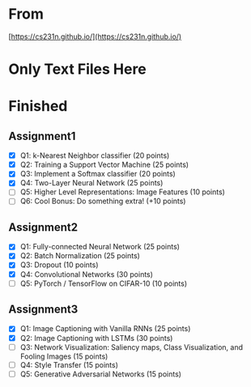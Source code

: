 # From
[https://cs231n.github.io/](https://cs231n.github.io/)

# Only Text Files Here

# Finished
## Assignment1

- [x] Q1: k-Nearest Neighbor classifier (20 points)
- [x] Q2: Training a Support Vector Machine (25 points)
- [x] Q3: Implement a Softmax classifier (20 points)
- [x] Q4: Two-Layer Neural Network (25 points)
- [ ] Q5: Higher Level Representations: Image Features (10 points)
- [ ] Q6: Cool Bonus: Do something extra! (+10 points)

## Assignment2

- [x] Q1: Fully-connected Neural Network (25 points)
- [x] Q2: Batch Normalization (25 points)
- [x] Q3: Dropout (10 points)
- [x] Q4: Convolutional Networks (30 points)
- [ ] Q5: PyTorch / TensorFlow on CIFAR-10 (10 points)

## Assignment3

- [x] Q1: Image Captioning with Vanilla RNNs (25 points)
- [x] Q2: Image Captioning with LSTMs (30 points)
- [ ] Q3: Network Visualization: Saliency maps, Class Visualization, and Fooling Images (15 points)
- [ ] Q4: Style Transfer (15 points)
- [ ] Q5: Generative Adversarial Networks (15 points)
